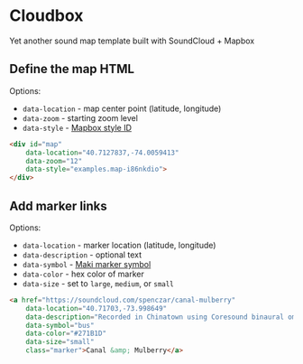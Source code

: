 Cloudbox
========
Yet another sound map template built with SoundCloud + Mapbox

Define the map HTML
-------------------

Options:

* `data-location` - map center point (latitude, longitude)
* `data-zoom` - starting zoom level
* `data-style` - [Mapbox style ID](https://www.mapbox.com/design/)

```html
<div id="map"
	data-location="40.7127837,-74.0059413"
	data-zoom="12"
	data-style="examples.map-i86nkdio">
</div>
```

Add marker links
----------------

Options:

* `data-location` - marker location (latitude, longitude)
* `data-description` - optional text
* `data-symbol` - [Maki marker symbol](https://www.mapbox.com/maki/)
* `data-color` - hex color of marker
* `data-size` - set to `large`, `medium`, or `small`

```html
<a href="https://soundcloud.com/spenczar/canal-mulberry"
	data-location="40.71703,-73.998649"
	data-description="Recorded in Chinatown using Coresound binaural omnidirectional microphones. Feb 23, 2006."
	data-symbol="bus"
	data-color="#271B1D"
	data-size="small"
	class="marker">Canal &amp; Mulberry</a>
```
